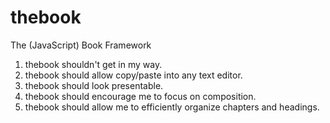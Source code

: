 thebook
=======

The (JavaScript) Book Framework

1. thebook shouldn't get in my way.
2. thebook should allow copy/paste into any text editor.
3. thebook should look presentable.
4. thebook should encourage me to focus on composition.
5. thebook should allow me to efficiently organize chapters and headings.
